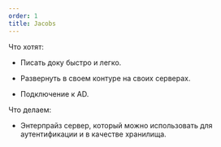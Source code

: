 ```yaml
---
order: 1
title: Jacobs
---
```


Что хотят:

-  Писать доку быстро и легко.

-  Развернуть в своем контуре на своих серверах.

-  Подключение к AD.

Что делаем:

-  Энтерпрайз сервер, который можно использовать для аутентификации и в качестве хранилища.